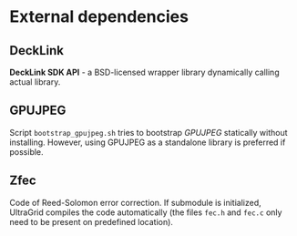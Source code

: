 External dependencies
=====================

DeckLink
--------
**DeckLink SDK API** - a BSD-licensed wrapper library dynamically calling
actual library.

GPUJPEG
-------
Script `bootstrap_gpujpeg.sh` tries to bootstrap _GPUJPEG_ statically without
installing. However, using GPUJPEG as a standalone library is preferred if possible.

Zfec
----
Code of Reed-Solomon error correction. If submodule is initialized, UltraGrid
compiles the code automatically (the files `fec.h` and `fec.c` only need to be
present on predefined location).

